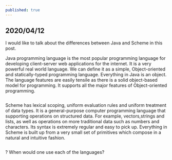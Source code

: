 ```yaml
---
published: true
---
```

## 2020/04/12

I would like to talk about the differences between Java and Scheme in this post. 

Java programming language is the most popular programming language for developing client-server web applications for the internet. It is a very powerful real world language. We can define it as a simple, Object-oriented and statically-typed programming language. Everything in Java is an object. The language features are easily tensile as there is a solid object-based model for programming. It supports all the major features of Object-oriented programming.

<img src="https://www.typesnuses.com/wp-content/uploads/java-logo.png" alt="">

Scheme has lexical scoping, uniform evaluation rules and uniform treatment of data types. It is a general-purpose computer programming language that supporting operations on structured data. For example, vectors,strings and lists, as well as operations on more traditional data such as numbers and characters. Its syntax is extremely regular and easy to pick up. Everything in Scheme is built up from a very small set of primitives which compose in a natural and intuitive fashion.

<img src="https://www.typesnuses.com/wp-content/uploads/scheme-logo.png" alt="">



? When would one use each of the languages?
